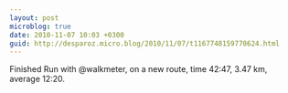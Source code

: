 ```yaml
---
layout: post
microblog: true
date: 2010-11-07 10:03 +0300
guid: http://desparoz.micro.blog/2010/11/07/t1167748159770624.html
---
```

Finished Run with @walkmeter, on a new route, time 42:47, 3.47 km, average 12:20.

